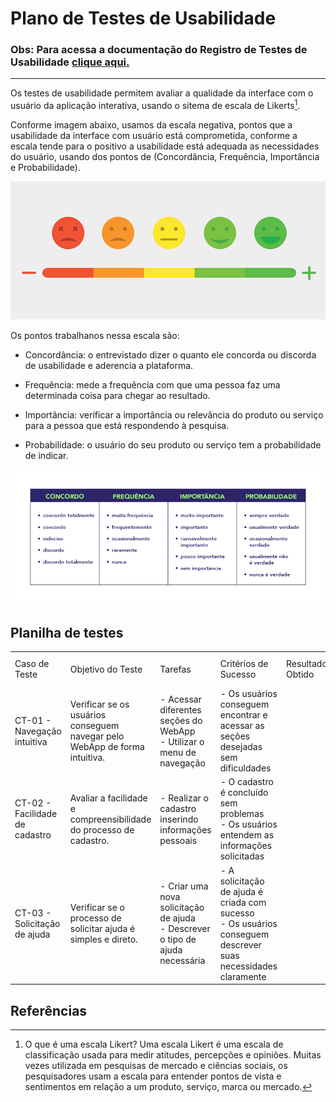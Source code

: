 # Plano de Testes de Usabilidade

### Obs: Para acessa a documentação do Registro de Testes de Usabilidade [clique aqui.](./11-Registro%20de%20Testes%20de%20Usabilidade.md)
---

Os testes de usabilidade permitem avaliar a qualidade da interface com o usuário da aplicação interativa, usando o sitema de escala de Likerts[^1].

Conforme imagem abaixo, usamos da escala negativa, pontos que a usabilidade da interface com usuário está comprometida, conforme a escala tende para o positivo a usabilidade está adequada as necessidades do usuário, usando dos pontos de (Concordância, Frequência, Importância e Probabilidade). 

![likert](/docs/img/likert.png)

Os pontos trabalhanos nessa escala são:

- Concordância: o entrevistado dizer o quanto ele concorda ou discorda de usabilidade e aderencia a plataforma. 

- Frequência: mede a frequência com que uma pessoa faz uma determinada coisa para chegar ao resultado.

- Importância: verificar a importância ou relevância do produto ou serviço para a pessoa que está respondendo à pesquisa.

- Probabilidade: o usuário do seu produto ou serviço tem a probabilidade de indicar.

![ash likert graph](/docs/img/likert_ask.png)

## Planilha de testes
| | | | | | | |
|-|-|-|-|-|-|-|
|Caso de Teste|Objetivo do Teste|Tarefas|Critérios de Sucesso|Resultado Obtido|Cenários de testes|Imagem de Registro
|CT-01 - Navegação intuitiva|Verificar se os usuários conseguem navegar pelo WebApp de forma intuitiva.|- Acessar diferentes seções do WebApp<br>- Utilizar o menu de navegação|- Os usuários conseguem encontrar e acessar as seções desejadas sem dificuldades|
|CT-02 - Facilidade de cadastro|Avaliar a facilidade e compreensibilidade do processo de cadastro.|- Realizar o cadastro inserindo informações pessoais|- O cadastro é concluído sem problemas<br>- Os usuários entendem as informações solicitadas|
|CT-03 - Solicitação de ajuda|Verificar se o processo de solicitar ajuda é simples e direto.|- Criar uma nova solicitação de ajuda<br>- Descrever o tipo de ajuda necessária|- A solicitação de ajuda é criada com sucesso<br>- Os usuários conseguem descrever suas necessidades claramente|

## Referências

[^1]: O que é uma escala Likert? Uma escala Likert é uma escala de classificação usada para medir atitudes, percepções e opiniões. Muitas vezes utilizada em pesquisas de mercado e ciências sociais, os pesquisadores usam a escala para entender pontos de vista e sentimentos em relação a um produto, serviço, marca ou mercado.